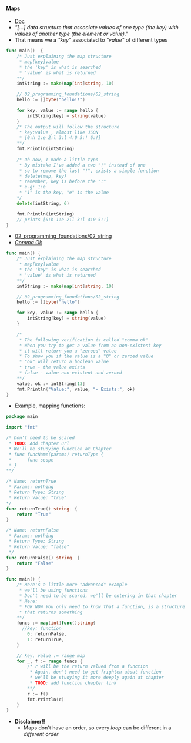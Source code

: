 #### Maps
- [Doc](https://golang.org/doc/effective_go.html#maps)
- _"\[...\] data structure that associate values of one type (the key) with values of another type (the element or value)."_
- That means we a _"key"_ associated to _"value"_ of different types
```go
func main()  {
    /* Just explaining the map structure
     * map[key]value
     * the 'key' is what is searched
     * 'value' is what is returned
    **/
    intString := make(map[int]string, 10)

    // 02_programming_foundations/02_string
    hello := []byte("hello!!")

    for key, value := range hello {
        intString[key] = string(value)
    }
    /* The output will follow the structure
     * key:value , almost like JSON
     * [0:h 1:e 2:l 3:l 4:0 5:! 6:!]
    **/
    fmt.Println(intString)
    
    /* Oh now, I made a little typo
     * By mistake I've added a two "!" instead of one
     * so to remove the last "!", exists a simple function
     * delete(map, key)
     * remember, key is before the ":"
     * e.g: 1:e
     * "1" is the key, "e" is the value
    */
    delete(intString, 6)

    fmt.Println(intString)
    // prints [0:h 1:e 2:l 3:l 4:0 5:!]    
}
```
- [02_programming_foundations/02_string](../../02_programming_foundations/README.md)
- [_Comma Ok_](https://golang.org/doc/effective_go.html#maps)
```go
func main() {
    /* Just explaining the map structure
     * map[key]value
     * the 'key' is what is searched
     * 'value' is what is returned
    **/
    intString := make(map[int]string, 10)

    // 02_programming_foundations/02_string
    hello := []byte("hello")

    for key, value := range hello {
        intString[key] = string(value)
    }

    /*
     * The following verification is called "comma ok"
     * When you try to get a value from an non-existent key
     * it will return you a "zeroed" value
     * To show you if the value is a "0" or zeroed value
     * "ok" will return a boolean value
     * true - the value exists
     * false - value non-existent and zeroed
    **/
    value, ok := intString[13]
    fmt.Println("Value:", value, "- Exists:", ok)
}
```
- Example, mapping functions:
```go
package main

import "fmt"

/* Don't need to be scared
 * TODO: Add chapter url
 * We'll be studying function at Chapter
 * func funcName(params) returnType {
 * 		func scope
 * }
**/

/* Name: returnTrue
 * Params: nothing
 * Return Type: String
 * Return Value: "true"
*/
func returnTrue() string  {
    return "True"
}

/* Name: returnFalse
 * Params: nothing
 * Return Type: String
 * Return Value: "false"
 */
func returnFalse() string  {
    return "False"
}

func main() {
    /* Here's a little more "advanced" example
     * we'll be using functions
     * Don't need to be scared, we'll be entering in that chapter
     * Here:
     * FOR NOW You only need to know that a function, is a structure
     * that returns something
    **/
    funcs := map[int]func()string{
      //key: function
        0: returnFalse,
        1: returnTrue,
    }

    // key, value := range map
    for _, f := range funcs {
        /* r will be the return valued from a function
         * Again, don't need to get frighten about function
         * we'll be studying it more deeply again at chapter
         * TODO: add function chapter link
        **/
        r := f()
        fmt.Println(r)
    }
}
```
- __Disclaimer!!__
    - Maps don't have an order, so every _loop_ can be different in a _different order_
